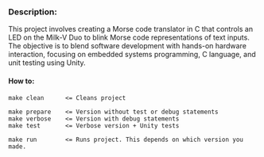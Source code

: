 ### Description:

This project involves creating a Morse code translator in C that controls an LED on the Milk-V Duo to blink Morse code representations of text inputs. The objective is to blend software development with hands-on hardware interaction, focusing on embedded systems programming, C language, and unit testing using Unity.

#### How to:
``` 
make clean      <= Cleans project

make prepare    <= Version without test or debug statements
make verbose    <= Version with debug statements
make test       <= Verbose version + Unity tests

make run        <= Runs project. This depends on which version you made.
```


